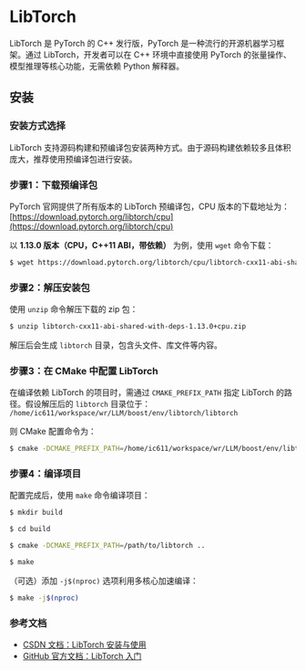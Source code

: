 #  LibTorch

LibTorch 是 PyTorch 的 C++ 发行版，PyTorch 是一种流行的开源机器学习框架。通过 LibTorch，开发者可以在 C++ 环境中直接使用 PyTorch 的张量操作、模型推理等核心功能，无需依赖 Python 解释器。


##  安装

### 安装方式选择
LibTorch 支持源码构建和预编译包安装两种方式。由于源码构建依赖较多且体积庞大，推荐使用预编译包进行安装。


### 步骤1：下载预编译包
PyTorch 官网提供了所有版本的 LibTorch 预编译包，CPU 版本的下载地址为：  
[https://download.pytorch.org/libtorch/cpu](https://download.pytorch.org/libtorch/cpu)

以 **1.13.0 版本（CPU，C++11 ABI，带依赖）** 为例，使用 `wget` 命令下载：
```bash
$ wget https://download.pytorch.org/libtorch/cpu/libtorch-cxx11-abi-shared-with-deps-1.13.0%2Bcpu.zip
```


### 步骤2：解压安装包
使用 `unzip` 命令解压下载的 zip 包：
```bash
$ unzip libtorch-cxx11-abi-shared-with-deps-1.13.0+cpu.zip
```

解压后会生成 `libtorch` 目录，包含头文件、库文件等内容。


### 步骤3：在 CMake 中配置 LibTorch
在编译依赖 LibTorch 的项目时，需通过 `CMAKE_PREFIX_PATH` 指定 LibTorch 的路径。假设解压后的 `libtorch` 目录位于：  
`/home/ic611/workspace/wr/LLM/boost/env/libtorch/libtorch`

则 CMake 配置命令为：
```bash
$ cmake -DCMAKE_PREFIX_PATH=/home/ic611/workspace/wr/LLM/boost/env/libtorch/libtorch ..
```


### 步骤4：编译项目
配置完成后，使用 `make` 命令编译项目：
```bash
$ mkdir build

$ cd build

$ cmake -DCMAKE_PREFIX_PATH=/path/to/libtorch ..

$ make
```

（可选）添加 `-j$(nproc)` 选项利用多核心加速编译：
```bash
$ make -j$(nproc)
```


### 参考文档
- [CSDN 文档：LibTorch 安装与使用](https://blog.csdn.net/LconLu/article/details/128171775)
- [GitHub 官方文档：LibTorch 入门](https://github.com/pytorch/pytorch/blob/main/docs/libtorch.rst)